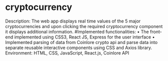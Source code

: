 # cryptocurrency

Description: The web app displays real time values of the 5 major cryptocurrencies and upon
clicking the required cryptocurrency component it displays additional information.
#Implemented functionalities:
• The front-end implemented using CSS3, React JS, Express for the user interface
• Implemented parsing of data from Coinlore crypto api and parse data into separate reusable
interactive components using CSS and Axios library.
Environment: HTML, CSS, JavaScript, React.js, Coinlore API
